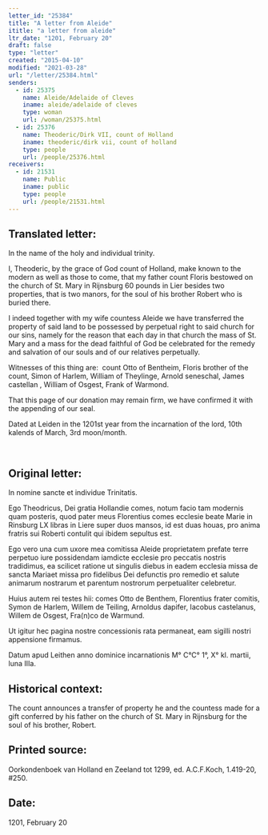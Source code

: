 ```yaml
---
letter_id: "25384"
title: "A letter from Aleide"
ititle: "a letter from aleide"
ltr_date: "1201, February 20"
draft: false
type: "letter"
created: "2015-04-10"
modified: "2021-03-28"
url: "/letter/25384.html"
senders:
  - id: 25375
    name: Aleide/Adelaide of Cleves
    iname: aleide/adelaide of cleves
    type: woman
    url: /woman/25375.html
  - id: 25376
    name: Theoderic/Dirk VII, count of Holland
    iname: theoderic/dirk vii, count of holland
    type: people
    url: /people/25376.html
receivers:
  - id: 21531
    name: Public
    iname: public
    type: people
    url: /people/21531.html
---
```

<h2> Translated letter:</h2><p class="Bodytext41">In the name of the holy and individual trinity.</p><p class="Bodytext41">I, Theoderic, by the grace of God count of Holland, make known to the modern as well as those to come, that my father count Floris bestowed on the church of St. Mary in Rijnsburg 60 pounds in Lier besides two properties, that is two manors, for the soul of his brother Robert who is buried there.</p><p class="Bodytext51">I indeed together with my wife countess Aleide we have transferred the property of said land to be possessed by perpetual right to said church for our sins, namely for the reason that each day in that church the mass of St. Mary and a mass for the dead faithful of God be celebrated for the remedy and salvation of our souls and of our relatives perpetually.</p><p class="Bodytext51">Witnesses of this thing are:&nbsp; count Otto of Bentheim, Floris brother of the count, Simon of Harlem, William of Theylinge, Arnold seneschal, James castellan , William of Osgest, Frank of Warmond.</p><p class="Bodytext51">That this page of our donation may remain firm, we have confirmed it with the appending of our seal.</p><p class="Bodytext51">Dated at Leiden in the 1201st year from the incarnation of the lord, 10th kalends of March, 3rd moon/month.</p><p class="Bodytext41">&nbsp;</p><h2 class="mt-4"> Original letter:</h2><p class="Bodytext41">In nomine sancte et individue Trinitatis.</p><p class="Bodytext51">Ego Theodricus, Dei gratia Hollandie comes, notum facio tam modernis quam posteris, quod pater meus Florentius comes ecclesie beate Marie in Rinsburg LX libras in Liere super duos mansos, id est duas houas, pro anima fratris sui Roberti contulit qui ibidem sepultus est.&nbsp;&nbsp;&nbsp;&nbsp;&nbsp;&nbsp;&nbsp;&nbsp;&nbsp;&nbsp;&nbsp;&nbsp;&nbsp;&nbsp;&nbsp;&nbsp;&nbsp;&nbsp;&nbsp;&nbsp;&nbsp;</p><p class="Bodytext51">Ego vero una cum uxore mea comitissa Aleide proprietatem prefate terre perpetuo iure possidendam iamdicte ecclesie pro peccatis nostris tradidimus, ea scilicet ratione ut singulis diebus in eadem ecclesia missa de sancta Mariaet missa pro fidelibus Dei defunctis pro remedio et salute animarum nostrarum et parentum nostrorum perpetualiter celebretur.</p><p class="Bodytext51">Huius autem rei testes hii: comes Otto de Benthem, Florentius frater comitis, Symon de Harlem, Willem de Teiling, Arnoldus dapifer, Iacobus castelanus, Willem de Osgest, Fra(n)co de Warmund.</p><p class="Bodytext51">Ut igitur hec pagina nostre concessionis rata permaneat, eam sigilli nostri appensione firmamus.&nbsp;&nbsp;&nbsp;&nbsp;&nbsp;&nbsp;&nbsp;&nbsp;&nbsp;&nbsp;&nbsp;&nbsp;&nbsp;&nbsp;&nbsp;&nbsp;&nbsp;&nbsp;&nbsp;&nbsp;&nbsp;</p><p class="Bodytext51">Datum apud Leithen anno dominice incarnationis M° C°C° 1°, X° kl. martii, luna IIIa.</p><h2 class="mt-4"> Historical context:</h2><p>The count announces a transfer of property he and the countess made for a gift conferred by his father on the church of St. Mary in Rijnsburg for the soul of his brother, Robert.</p><h2 class="mt-4"> Printed source:</h2><p class="Bodytext31">Oorkondenboek van Holland en Zeeland tot 1299, ed. A.C.F.Koch,&nbsp;1.419-20, #250. &nbsp;</p><h2 class="mt-4"> Date:</h2>1201, February 20
